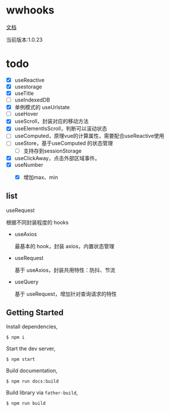 # wwhooks

[文档](https://lxw15337674.github.io/ww-hooks/)

当前版本:1.0.23

# todo

- [x] useReactive
- [x] usestorage
- [x] useTitle
- [ ] useIndexedDB
- [x] 单例模式的 useUrlstate
- [ ] useHover
- [x] useScroll，封装对应的移动方法
- [x] useElementIsScroll，判断可以滚动状态
- [ ] useComputed，原理vue的计算属性，需要配合useReactive使用
- [ ] useStore，基于useComputed 的状态管理
  - [ ] 支持存到sessionStorage
- [x] useClickAway，点击外部区域事件。
- [x] useNumber
  - [x] 增加max、min



## list

useRequest

根据不同封装程度的 hooks

- useAxios
  
  最基本的 hook，封装 axios，内置状态管理
- useRequest
  
  基于 useAxios，封装共用特性：防抖、节流
- useQuery
  
  基于 useRequest，增加针对查询请求的特性

## Getting Started

Install dependencies,

```bash
$ npm i
```

Start the dev server,

```bash
$ npm start
```

Build documentation,

```bash
$ npm run docs:build
```

Build library via `father-build`,

```bash
$ npm run build
```
